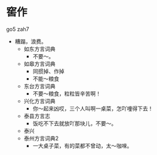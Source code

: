 # 窖作
go5 zah7
+ 糟蹋，浪费。
  * 如东方言词典
    - 不要～。
  * 如皋方言词典
    + 同掼掉、作掉
    - 不能～粮食
  * 东台方言词典
    - 不要～粮食，粒粒皆辛苦啊！
  * 兴化方言词典
    - 你～起来凶哎，三个人叫啊一桌菜，怎吖噇得下去！
  * 泰县方言志
    - 饭吃不下去就放吖那块儿，不要～。
  * 泰兴
  * 泰州方言词典2
    - 一大桌子菜，有的菜都不曾动，太～咖唻。
